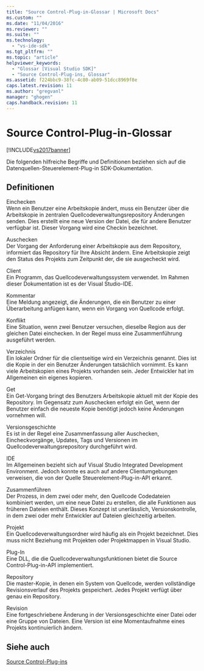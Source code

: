 ```yaml
---
title: "Source Control-Plug-in-Glossar | Microsoft Docs"
ms.custom: ""
ms.date: "11/04/2016"
ms.reviewer: ""
ms.suite: ""
ms.technology: 
  - "vs-ide-sdk"
ms.tgt_pltfrm: ""
ms.topic: "article"
helpviewer_keywords: 
  - "Glossar [Visual Studio SDK]"
  - "Source Control-Plug-ins, Glossar"
ms.assetid: f224bbc9-38fc-4c80-ab09-51dcc8969f8e
caps.latest.revision: 11
ms.author: "gregvanl"
manager: "ghogen"
caps.handback.revision: 11
---
```

# Source Control-Plug-in-Glossar
[!INCLUDE[vs2017banner](../code-quality/includes/vs2017banner.md)]

Die folgenden hilfreiche Begriffe und Definitionen beziehen sich auf die Datenquellen\-Steuerelement\-Plug\-in SDK\-Dokumentation.  
  
## Definitionen  
 Einchecken  
 Wenn ein Benutzer eine Arbeitskopie ändert, muss ein Benutzer über die Arbeitskopie in zentralen Quellcodeverwaltungsrepository Änderungen senden. Dies erstellt eine neue Version der Datei, die für andere Benutzer verfügbar ist. Dieser Vorgang wird eine Checkin bezeichnet.  
  
 Auschecken  
 Der Vorgang der Anforderung einer Arbeitskopie aus dem Repository, informiert das Repository für Ihre Absicht ändern. Eine Arbeitskopie zeigt den Status des Projekts zum Zeitpunkt der, die sie ausgecheckt wird.  
  
 Client  
 Ein Programm, das Quellcodeverwaltungssystem verwendet. Im Rahmen dieser Dokumentation ist es der Visual Studio\-IDE.  
  
 Kommentar  
 Eine Meldung angezeigt, die Änderungen, die ein Benutzer zu einer Überarbeitung anfügen kann, wenn ein Vorgang von Quellcode erfolgt.  
  
 Konflikt  
 Eine Situation, wenn zwei Benutzer versuchen, dieselbe Region aus der gleichen Datei einchecken. In der Regel muss eine Zusammenführung ausgeführt werden.  
  
 Verzeichnis  
 Ein lokaler Ordner für die clientseitige wird ein Verzeichnis genannt. Dies ist die Kopie in der ein Benutzer Änderungen tatsächlich vornimmt. Es kann viele Arbeitskopien eines Projekts vorhanden sein. Jeder Entwickler hat im Allgemeinen ein eigenes kopieren.  
  
 Get  
 Ein Get\-Vorgang bringt des Benutzers Arbeitskopie aktuell mit der Kopie des Repository. Im Gegensatz zum Auschecken erfolgt ein Get, wenn der Benutzer einfach die neueste Kopie benötigt jedoch keine Änderungen vornehmen will.  
  
 Versionsgeschichte  
 Es ist in der Regel eine Zusammenfassung aller Auschecken, Eincheckvorgänge, Updates, Tags und Versionen im Quellcodeverwaltungsrepository durchgeführt wird.  
  
 IDE  
 Im Allgemeinen bezieht sich auf Visual Studio Integrated Development Environment. Jedoch konnte es auch auf andere Clientumgebungen verweisen, die von der Quelle Steuerelement\-Plug\-in\-API erkannt.  
  
 Zusammenführen  
 Der Prozess, in dem zwei oder mehr, den Quellcode Codedateien kombiniert werden, um eine neue Datei zu erstellen, die alle Funktionen aus früheren Dateien enthält. Dieses Konzept ist unerlässlich, Versionskontrolle, in dem zwei oder mehr Entwickler auf Dateien gleichzeitig arbeiten.  
  
 Projekt  
 Ein Quellcodeverwaltungsordner wird häufig als ein Projekt bezeichnet. Dies muss nicht Beziehung mit Projekten oder Projektmappen in Visual Studio.  
  
 Plug\-In  
 Eine DLL, die die Quellcodeverwaltungsfunktionen bietet die Source Control\-Plug\-in\-API implementiert.  
  
 Repository  
 Die master\-Kopie, in denen ein System von Quellcode, werden vollständige Revisionsverlauf des Projekts gespeichert. Jedes Projekt verfügt über genau ein Repository.  
  
 Revision  
 Eine fortgeschriebene Änderung in der Versionsgeschichte einer Datei oder eine Gruppe von Dateien. Eine Version ist eine Momentaufnahme eines Projekts kontinuierlich ändern.  
  
## Siehe auch  
 [Source Control\-Plug\-ins](../extensibility/source-control-plug-ins.md)